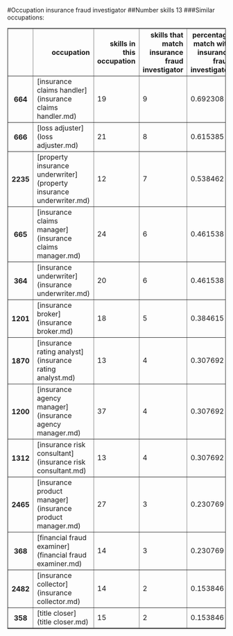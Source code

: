 #Occupation insurance fraud investigator
##Number skills 13
###Similar occupations:
<table border="1" class="dataframe">
  <thead>
    <tr style="text-align: right;">
      <th></th>
      <th>occupation</th>
      <th>skills in this occupation</th>
      <th>skills that match insurance fraud investigator</th>
      <th>percentage match with insurance fraud investigator</th>
      <th>skills not in insurance fraud investigator</th>
    </tr>
  </thead>
  <tbody>
    <tr>
      <th>664</th>
      <td>[insurance claims handler](insurance claims handler.md)</td>
      <td>19</td>
      <td>9</td>
      <td>0.692308</td>
      <td>10</td>
    </tr>
    <tr>
      <th>666</th>
      <td>[loss adjuster](loss adjuster.md)</td>
      <td>21</td>
      <td>8</td>
      <td>0.615385</td>
      <td>13</td>
    </tr>
    <tr>
      <th>2235</th>
      <td>[property insurance underwriter](property insurance underwriter.md)</td>
      <td>12</td>
      <td>7</td>
      <td>0.538462</td>
      <td>5</td>
    </tr>
    <tr>
      <th>665</th>
      <td>[insurance claims manager](insurance claims manager.md)</td>
      <td>24</td>
      <td>6</td>
      <td>0.461538</td>
      <td>18</td>
    </tr>
    <tr>
      <th>364</th>
      <td>[insurance underwriter](insurance underwriter.md)</td>
      <td>20</td>
      <td>6</td>
      <td>0.461538</td>
      <td>14</td>
    </tr>
    <tr>
      <th>1201</th>
      <td>[insurance broker](insurance broker.md)</td>
      <td>18</td>
      <td>5</td>
      <td>0.384615</td>
      <td>13</td>
    </tr>
    <tr>
      <th>1870</th>
      <td>[insurance rating analyst](insurance rating analyst.md)</td>
      <td>13</td>
      <td>4</td>
      <td>0.307692</td>
      <td>9</td>
    </tr>
    <tr>
      <th>1200</th>
      <td>[insurance agency manager](insurance agency manager.md)</td>
      <td>37</td>
      <td>4</td>
      <td>0.307692</td>
      <td>33</td>
    </tr>
    <tr>
      <th>1312</th>
      <td>[insurance risk consultant](insurance risk consultant.md)</td>
      <td>13</td>
      <td>4</td>
      <td>0.307692</td>
      <td>9</td>
    </tr>
    <tr>
      <th>2465</th>
      <td>[insurance product manager](insurance product manager.md)</td>
      <td>27</td>
      <td>3</td>
      <td>0.230769</td>
      <td>24</td>
    </tr>
    <tr>
      <th>368</th>
      <td>[financial fraud examiner](financial fraud examiner.md)</td>
      <td>14</td>
      <td>3</td>
      <td>0.230769</td>
      <td>11</td>
    </tr>
    <tr>
      <th>2482</th>
      <td>[insurance collector](insurance collector.md)</td>
      <td>14</td>
      <td>2</td>
      <td>0.153846</td>
      <td>12</td>
    </tr>
    <tr>
      <th>358</th>
      <td>[title closer](title closer.md)</td>
      <td>15</td>
      <td>2</td>
      <td>0.153846</td>
      <td>13</td>
    </tr>
  </tbody>
</table>
